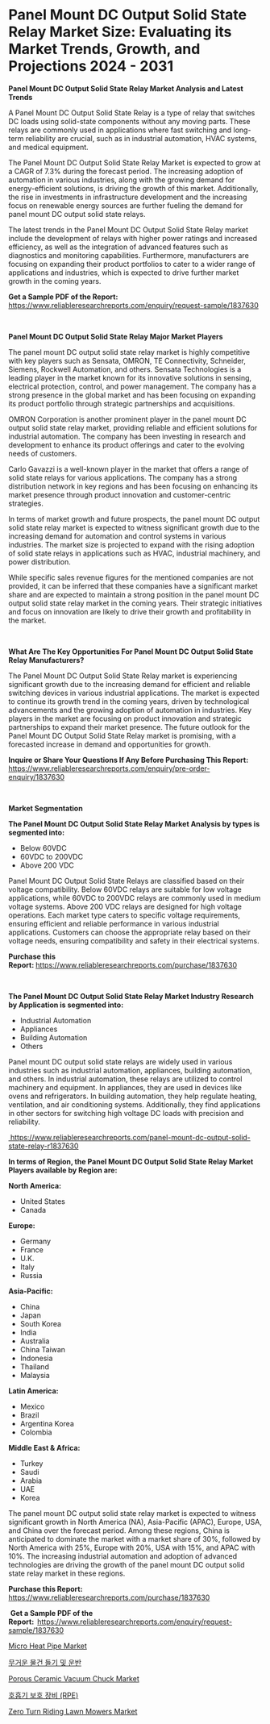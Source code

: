 <p><h1>Panel Mount DC Output Solid State Relay Market Size: Evaluating its Market Trends, Growth, and Projections 2024 - 2031</h1></p><p><strong>Panel Mount DC Output Solid State Relay Market Analysis and Latest Trends</strong></p>
<p><p>A Panel Mount DC Output Solid State Relay is a type of relay that switches DC loads using solid-state components without any moving parts. These relays are commonly used in applications where fast switching and long-term reliability are crucial, such as in industrial automation, HVAC systems, and medical equipment.</p><p>The Panel Mount DC Output Solid State Relay Market is expected to grow at a CAGR of 7.3% during the forecast period. The increasing adoption of automation in various industries, along with the growing demand for energy-efficient solutions, is driving the growth of this market. Additionally, the rise in investments in infrastructure development and the increasing focus on renewable energy sources are further fueling the demand for panel mount DC output solid state relays.</p><p>The latest trends in the Panel Mount DC Output Solid State Relay market include the development of relays with higher power ratings and increased efficiency, as well as the integration of advanced features such as diagnostics and monitoring capabilities. Furthermore, manufacturers are focusing on expanding their product portfolios to cater to a wider range of applications and industries, which is expected to drive further market growth in the coming years.</p></p>
<p><strong>Get a Sample PDF of the Report:&nbsp;</strong> <a href="https://www.reliableresearchreports.com/enquiry/request-sample/1837630">https://www.reliableresearchreports.com/enquiry/request-sample/1837630</a></p>
<p>&nbsp;</p>
<p><strong>Panel Mount DC Output Solid State Relay Major Market Players</strong></p>
<p><p>The panel mount DC output solid state relay market is highly competitive with key players such as Sensata, OMRON, TE Connectivity, Schneider, Siemens, Rockwell Automation, and others. Sensata Technologies is a leading player in the market known for its innovative solutions in sensing, electrical protection, control, and power management. The company has a strong presence in the global market and has been focusing on expanding its product portfolio through strategic partnerships and acquisitions.</p><p>OMRON Corporation is another prominent player in the panel mount DC output solid state relay market, providing reliable and efficient solutions for industrial automation. The company has been investing in research and development to enhance its product offerings and cater to the evolving needs of customers.</p><p>Carlo Gavazzi is a well-known player in the market that offers a range of solid state relays for various applications. The company has a strong distribution network in key regions and has been focusing on enhancing its market presence through product innovation and customer-centric strategies.</p><p>In terms of market growth and future prospects, the panel mount DC output solid state relay market is expected to witness significant growth due to the increasing demand for automation and control systems in various industries. The market size is projected to expand with the rising adoption of solid state relays in applications such as HVAC, industrial machinery, and power distribution.</p><p>While specific sales revenue figures for the mentioned companies are not provided, it can be inferred that these companies have a significant market share and are expected to maintain a strong position in the panel mount DC output solid state relay market in the coming years. Their strategic initiatives and focus on innovation are likely to drive their growth and profitability in the market.</p></p>
<p>&nbsp;</p>
<p><strong>What Are The Key Opportunities For Panel Mount DC Output Solid State Relay Manufacturers?</strong></p>
<p><p>The Panel Mount DC Output Solid State Relay market is experiencing significant growth due to the increasing demand for efficient and reliable switching devices in various industrial applications. The market is expected to continue its growth trend in the coming years, driven by technological advancements and the growing adoption of automation in industries. Key players in the market are focusing on product innovation and strategic partnerships to expand their market presence. The future outlook for the Panel Mount DC Output Solid State Relay market is promising, with a forecasted increase in demand and opportunities for growth.</p></p>
<p><strong>Inquire or Share Your Questions If Any Before Purchasing This Report:</strong> <a href="https://www.reliableresearchreports.com/enquiry/pre-order-enquiry/1837630">https://www.reliableresearchreports.com/enquiry/pre-order-enquiry/1837630</a></p>
<p>&nbsp;</p>
<p><strong>Market Segmentation</strong></p>
<p><strong>The Panel Mount DC Output Solid State Relay Market Analysis by types is segmented into:</strong></p>
<p><ul><li>Below 60VDC</li><li>60VDC to 200VDC</li><li>Above 200 VDC</li></ul></p>
<p><p>Panel Mount DC Output Solid State Relays are classified based on their voltage compatibility. Below 60VDC relays are suitable for low voltage applications, while 60VDC to 200VDC relays are commonly used in medium voltage systems. Above 200 VDC relays are designed for high voltage operations. Each market type caters to specific voltage requirements, ensuring efficient and reliable performance in various industrial applications. Customers can choose the appropriate relay based on their voltage needs, ensuring compatibility and safety in their electrical systems.</p></p>
<p><strong>Purchase this Report:&nbsp;</strong><a href="https://www.reliableresearchreports.com/purchase/1837630">https://www.reliableresearchreports.com/purchase/1837630</a></p>
<p>&nbsp;</p>
<p><strong>The Panel Mount DC Output Solid State Relay Market Industry Research by Application is segmented into:</strong></p>
<p><ul><li>Industrial Automation</li><li>Appliances</li><li>Building Automation</li><li>Others</li></ul></p>
<p><p>Panel mount DC output solid state relays are widely used in various industries such as industrial automation, appliances, building automation, and others. In industrial automation, these relays are utilized to control machinery and equipment. In appliances, they are used in devices like ovens and refrigerators. In building automation, they help regulate heating, ventilation, and air conditioning systems. Additionally, they find applications in other sectors for switching high voltage DC loads with precision and reliability.</p></p>
<p><a href="https://www.reliableresearchreports.com/panel-mount-dc-output-solid-state-relay-r1837630">&nbsp;https://www.reliableresearchreports.com/panel-mount-dc-output-solid-state-relay-r1837630</a></p>
<p><strong>In terms of Region, the Panel Mount DC Output Solid State Relay Market Players available by Region are:</strong></p>
<p>
    <p> <strong> North America: </strong>
        <ul>
            <li>United States</li>
            <li>Canada</li>
        </ul>
        </p> 
    <p> <strong> Europe: </strong>
        <ul>
            <li>Germany</li>
            <li>France</li>
            <li>U.K.</li>
            <li>Italy</li>
            <li>Russia</li>
        </ul>
        </p> 
    <p> <strong> Asia-Pacific: </strong>
        <ul>
            <li>China</li>
            <li>Japan</li>
            <li>South Korea</li>
            <li>India</li>
            <li>Australia</li>
            <li>China Taiwan</li>
            <li>Indonesia</li>
            <li>Thailand</li>
            <li>Malaysia</li>
        </ul>
        </p> 
    <p> <strong> Latin America: </strong>
        <ul>
            <li>Mexico</li>
            <li>Brazil</li>
            <li>Argentina Korea</li>
            <li>Colombia</li>
        </ul>
        </p> 
    <p> <strong> Middle East & Africa: </strong>
        <ul>
            <li>Turkey</li>
            <li>Saudi</li>
            <li>Arabia</li>
            <li>UAE</li>
            <li>Korea</li>
        </ul>
    </p>
    </p>
<p><p>The panel mount DC output solid state relay market is expected to witness significant growth in North America (NA), Asia-Pacific (APAC), Europe, USA, and China over the forecast period. Among these regions, China is anticipated to dominate the market with a market share of 30%, followed by North America with 25%, Europe with 20%, USA with 15%, and APAC with 10%. The increasing industrial automation and adoption of advanced technologies are driving the growth of the panel mount DC output solid state relay market in these regions.</p></p>
<p><strong>Purchase this Report: </strong><a href="https://www.reliableresearchreports.com/purchase/1837630">https://www.reliableresearchreports.com/purchase/1837630</a></p>
<p>&nbsp;<strong>Get a Sample PDF of the Report:&nbsp;&nbsp;</strong><a href="https://www.reliableresearchreports.com/enquiry/request-sample/1837630">https://www.reliableresearchreports.com/enquiry/request-sample/1837630</a></p>
<p><strong></strong></p>
<p><p><a href="https://github.com/wusalecollins540tpqoz/Market-Research-Report-List-3/blob/main/micro-heat-pipe-market.md">Micro Heat Pipe Market</a></p><p><a href="https://github.com/ZacharyScthmitt4465/Market-Research-Report-List-2/blob/main/1824879157912.md">무거운 물건 들기 및 운반</a></p><p><a href="https://github.com/pjcfca/Market-Research-Report-List-3/blob/main/porous-ceramic-vacuum-chuck-market.md">Porous Ceramic Vacuum Chuck Market</a></p><p><a href="https://github.com/giancarlo642004/Market-Research-Report-List-1/blob/main/2345250157913.md">호흡기 보호 장비 (RPE)</a></p><p><a href="https://issuu.com/reportprime-2/docs/zero-turn-riding-lawn-mowers-market-size-2030.pptx">Zero Turn Riding Lawn Mowers Market</a></p></p>
